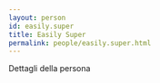 ```yaml
---
layout: person
id: easily.super
title: Easily Super
permalink: people/easily.super.html
---
```


Dettagli della persona